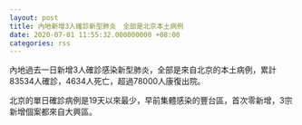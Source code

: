 ```yaml
---
layout: post
title: 內地新增3人確診新型肺炎　全部是北京本土病例　
date: 2020-07-01 11:55:32.000000000 +08:00
categories: rss
---
```


內地過去一日新增3人確診感染新型肺炎，全部是來自北京的本土病例，累計83534人確診，4634人死亡，超過78000人康復出院。

北京的單日確診病例是19天以來最少，早前集體感染的豐台區，首次零新增，3宗新增個案都來自大興區。
